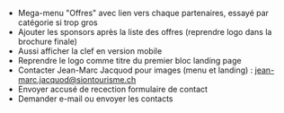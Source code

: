 * Mega-menu "Offres" avec lien vers chaque partenaires, essayé par catégorie si trop gros
* Ajouter les sponsors après la liste des offres (reprendre logo dans la brochure finale)
* Aussi afficher la clef en version mobile
* Reprendre le logo comme titre du premier bloc landing page
* Contacter Jean-Marc Jacquod pour images (menu et landing) : jean-marc.jacquod@siontourisme.ch
* Envoyer accusé de recection formulaire de contact
* Demander e-mail ou envoyer les contacts
